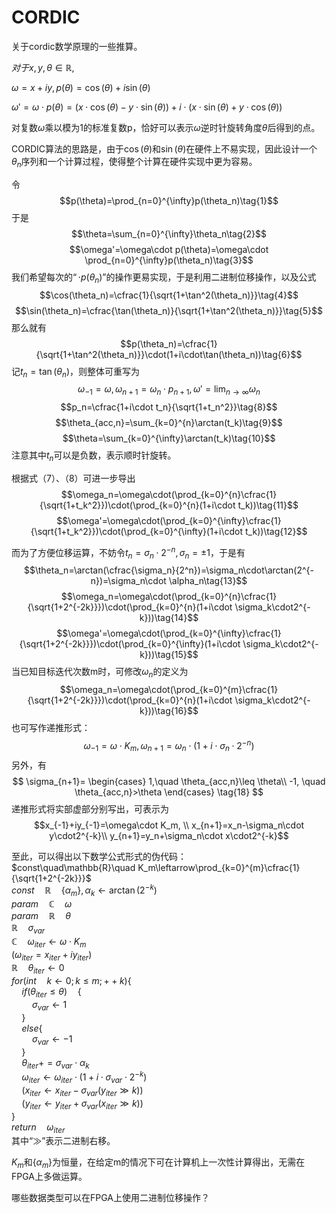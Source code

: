 # CORDIC

关于cordic数学原理的一些推算。

$对于x,y,\theta\in\mathbb{R},$

$\omega=x+iy,p(\theta)=\cos(\theta)+i\sin(\theta)$

$\omega'=\omega\cdot p(\theta)=(x\cdot \cos(\theta)-y\cdot \sin(\theta))+i\cdot (x\cdot \sin(\theta)+y\cdot \cos(\theta))$

对复数$\omega$乘以模为1的标准复数p，恰好可以表示$\omega$逆时针旋转角度$\theta$后得到的点。

CORDIC算法的思路是，由于$\cos(\theta)$和$\sin(\theta)$在硬件上不易实现，因此设计一个$\theta_n$序列和一个计算过程，使得整个计算在硬件实现中更为容易。

令
$$p(\theta)=\prod_{n=0}^{\infty}p(\theta_n)\tag{1}$$
于是
$$\theta=\sum_{n=0}^{\infty}\theta_n\tag{2}$$
$$\omega'=\omega\cdot p(\theta)=\omega\cdot \prod_{n=0}^{\infty}p(\theta_n)\tag{3}$$
我们希望每次的$“\cdot p(\theta_n)”$的操作更易实现，于是利用二进制位移操作，以及公式
$$\cos(\theta_n)=\cfrac{1}{\sqrt{1+\tan^2(\theta_n)}}\tag{4}$$
$$\sin(\theta_n)=\cfrac{\tan(\theta_n)}{\sqrt{1+\tan^2(\theta_n)}}\tag{5}$$
那么就有
$$p(\theta_n)=\cfrac{1}{\sqrt{1+\tan^2(\theta_n)}}\cdot(1+i\cdot\tan(\theta_n))\tag{6}$$
记$t_n=\tan(\theta_n)$，则整体可重写为
$$\omega_{-1}=\omega, \omega_{n+1}=\omega_n\cdot p_{n+1}, \omega'=\lim_{n\rightarrow\infty}\omega_n\tag{7}$$
$$p_n=\cfrac{1+i\cdot t_n}{\sqrt{1+t_n^2}}\tag{8}$$
$$\theta_{acc,n}=\sum_{k=0}^{n}\arctan(t_k)\tag{9}$$
$$\theta=\sum_{k=0}^{\infty}\arctan(t_k)\tag{10}$$
注意其中$t_n$可以是负数，表示顺时针旋转。

根据式（7）、（8）可进一步导出
$$\omega_n=\omega\cdot(\prod_{k=0}^{n}\cfrac{1}{\sqrt{1+t_k^2}})\cdot(\prod_{k=0}^{n}(1+i\cdot t_k))\tag{11}$$
$$\omega'=\omega\cdot(\prod_{k=0}^{\infty}\cfrac{1}{\sqrt{1+t_k^2}})\cdot(\prod_{k=0}^{\infty}(1+i\cdot t_k))\tag{12}$$

而为了方便位移运算，不妨令$t_n=\sigma_n\cdot2^{-n}, \sigma_n=\pm1$，于是有
$$\theta_n=\arctan(\cfrac{\sigma_n}{2^n})=\sigma_n\cdot\arctan(2^{-n})=\sigma_n\cdot \alpha_n\tag{13}$$
$$\omega_n=\omega\cdot(\prod_{k=0}^{n}\cfrac{1}{\sqrt{1+2^{-2k}}})\cdot(\prod_{k=0}^{n}(1+i\cdot \sigma_k\cdot2^{-k}))\tag{14}$$
$$\omega'=\omega\cdot(\prod_{k=0}^{\infty}\cfrac{1}{\sqrt{1+2^{-2k}}})\cdot(\prod_{k=0}^{\infty}(1+i\cdot \sigma_k\cdot2^{-k}))\tag{15}$$
当已知目标迭代次数m时，可修改$\omega_n$的定义为
$$\omega_n=\omega\cdot(\prod_{k=0}^{m}\cfrac{1}{\sqrt{1+2^{-2k}}})\cdot(\prod_{k=0}^{n}(1+i\cdot \sigma_k\cdot2^{-k}))\tag{16}$$
也可写作递推形式：
$$\omega_{-1}=\omega\cdot K_m, \omega_{n+1}=\omega_n\cdot(1+i\cdot\sigma_n\cdot2^{-n})\tag{17}$$
另外，有
$$
\sigma_{n+1}=
\begin{cases}
1,\quad \theta_{acc,n}\leq \theta\\
-1, \quad \theta_{acc,n}>\theta
\end{cases}
\tag{18}
$$
递推形式将实部虚部分别写出，可表示为
$$x_{-1}+iy_{-1}=\omega\cdot K_m, \\
x_{n+1}=x_n-\sigma_n\cdot y\cdot2^{-k}\\
y_{n+1}=y_n+\sigma_n\cdot x\cdot2^{-k}$$

至此，可以得出以下数学公式形式的伪代码：<br>
$const\quad\mathbb{R}\quad K_m\leftarrow\prod_{k=0}^{m}\cfrac{1}{\sqrt{1+2^{-2k}}}$<br>
$const\quad\mathbb{R}\quad \{\alpha_m\}, \alpha_k\leftarrow\arctan(2^{-k})$<br>
$param\quad\mathbb{C}\quad\omega$<br>
$param\quad\mathbb{R}\quad\theta$<br>
$\mathbb{R}\quad\sigma_{var}$<br>
$\mathbb{C}\quad\omega_{iter}\leftarrow\omega\cdot K_m$<br>
$(\omega_{iter}=x_{iter}+iy_{iter})$<br>
$\mathbb{R}\quad\theta_{iter}\leftarrow0$<br>
$for(int\quad k\leftarrow0;k\le m;++k)\{$<br>
$\quad if(\theta_{iter}\le \theta)\quad\{$<br>
$\quad\quad \sigma_{var}\leftarrow1$<br>
$\quad\}$<br>
$\quad else\{$<br>
$\quad\quad \sigma_{var}\leftarrow-1$<br>
$\quad\}$<br>
$\quad \theta_{iter}+=\sigma_{var}\cdot\alpha_k$<br>
$\quad\omega_{iter}\leftarrow\omega_{iter}\cdot(1+i\cdot\sigma_{var}\cdot2^{-k})$<br>
$\quad (x_{iter}\leftarrow x_{iter}-\sigma_{var}(y_{iter}\gg k))$<br>
$\quad (y_{iter}\leftarrow y_{iter}+\sigma_{var}(x_{iter}\gg k))$<br>
$\}$<br>
$return\quad\omega_{iter}$<br>
其中“$\gg$”表示二进制右移。

$K_m$和$\{\alpha_m\}$为恒量，在给定m的情况下可在计算机上一次性计算得出，无需在FPGA上多做运算。

哪些数据类型可以在FPGA上使用二进制位移操作？